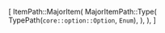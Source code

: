 [
    ItemPath::MajorItem(
        MajorItemPath::Type(
            TypePath(`core::option::Option`, `Enum`),
        ),
    ),
]